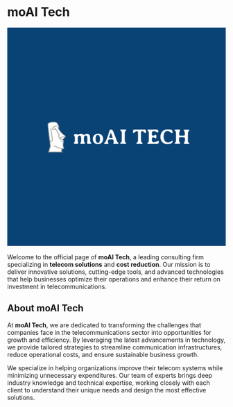# moAI Tech

![moAI Tech Logo](logo.png)

Welcome to the official page of **moAI Tech**, a leading consulting firm specializing in **telecom solutions** and **cost reduction**. Our mission is to deliver innovative solutions, cutting-edge tools, and advanced technologies that help businesses optimize their operations and enhance their return on investment in telecommunications.

## About moAI Tech

At **moAI Tech**, we are dedicated to transforming the challenges that companies face in the telecommunications sector into opportunities for growth and efficiency. By leveraging the latest advancements in technology, we provide tailored strategies to streamline communication infrastructures, reduce operational costs, and ensure sustainable business growth.

We specialize in helping organizations improve their telecom systems while minimizing unnecessary expenditures. Our team of experts brings deep industry knowledge and technical expertise, working closely with each client to understand their unique needs and design the most effective solutions.
